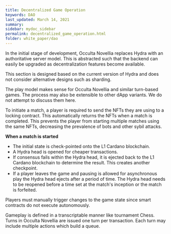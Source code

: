 ```yaml
---
title: Decentralized Game Operation
keywords: DAO
last_updated: March 14, 2021
summary: 
sidebar: mydoc_sidebar
permalink: decentralized_game_operation.html
folder: white_paper/dao
---
```


In the initial stage of development, Occulta Novellia replaces Hydra with an authoritative server model. This is abstracted such that the backend can easily be upgraded as decentralization features become available.

This section is designed based on the current version of Hydra and does not consider alternative designs such as sharding.

The play model makes sense for Occulta Novellia and similar turn-based games. The process may also be extensible to other dApp variants. We do not attempt to discuss them here.

To initiate a match, a player is required to send the NFTs they are using to a locking contract. This automatically returns the NFTs when a match is completed. This prevents the player from starting multiple matches using the same NFTs, decreasing the prevalence of bots and other sybil attacks.

**When a match is started**
- The initial state is check-pointed onto the L1 Cardano blockchain.
- A Hydra head is opened for cheaper transactions.
- If consensus fails within the Hydra head, it is ejected back to the L1 Cardano blockchain to determine the result. This creates another checkpoint.
- If a player leaves the game and pausing is allowed for asynchronous play the Hydra head ejects after a period of time. The Hydra head needs to be reopened before a time set at the match's inception or the match is forfeited.

Players must manually trigger changes to the game state since smart contracts do not execute autonomously.

Gameplay is defined in a transcriptable manner like tournament Chess. Turns in Occulta Novellia are issued one turn per transaction. Each turn may include multiple actions which build a queue.


